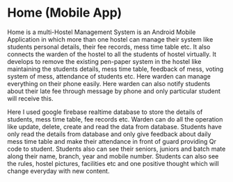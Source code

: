 # Home (Mobile App)

Home is a multi-Hostel Management System is an Android Mobile Application in which more than one hostel can manage their system like students personal details, their fee records, mess time table etc. It also connects the warden of the hostel to all the students of hostel virtually.
It develops to remove the existing pen-paper system in the hostel like maintaining the students details, mess time table, feedback of mess, voting system of mess, attendance of students etc. Here warden can manage everything on their phone easily.
Here warden can also notify students about their late fee through message by phone and only particular student will receive this.

Here I used google firebase realtime database to store the details of students, mess time table, fee records etc.
Warden can do all the operation like update, delete,
create and read the data from database.
Students have only read the details from database and only give feedback about daily mess time table and make their attendance in front of guard providing Qr code to student.
Students also can see their seniors, juniors and batch mate along their name, branch, year and mobile number.
Students can also see the rules, hostel pictures, facilities etc and one positive thought which will change everyday with new content.


